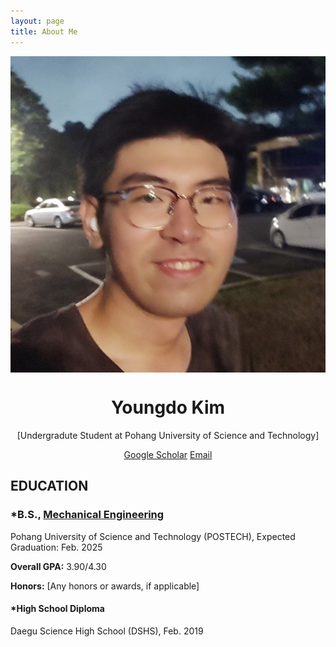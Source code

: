 ```yaml
---
layout: page
title: About Me
---
```





<div class="profile" style="text-align: center;">
  <img src="/smile1.jpg" alt="Profile Picture" style="display: block; margin: 0 auto;">
  <h1>Youngdo Kim</h1>
  <p>[Undergradute Student at Pohang University of Science and Technology]</p>
  <div class="contact-info">
    <a href="https://scholar.google.com/citations?user=hcQTdngAAAAJ&hl=ko">Google Scholar</a>
    <a href="mailto:[youngdokim@postech.ac.kr]">Email</a>
  </div>
</div>

<div class="education">
  <h2>EDUCATION</h2>
        
  <!-- B.S. Section -->
  <div class="education-section">
    <h3>*B.S., <a href="https://me.postech.ac.kr/">Mechanical Engineering </a></h3>
    <p>Pohang University of Science and Technology (POSTECH), Expected Graduation: Feb. 2025</p>
    <p><strong>Overall GPA:</strong> 3.90/4.30</p>
    <p><strong>Honors:</strong> [Any honors or awards, if applicable]</p>
  </div>

<!-- High School Diploma Section -->
<div class="education-section">
  <h4>*High School Diploma</h4>
  <p>Daegu Science High School (DSHS), Feb. 2019</p>
</div>


